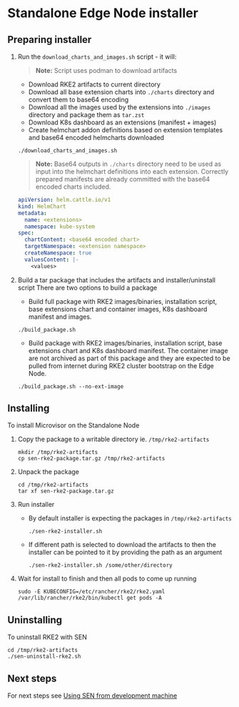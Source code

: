 <!--
SPDX-FileCopyrightText: (C) 2025 Intel Corporation
SPDX-License-Identifier: Apache-2.0
-->

# Standalone Edge Node installer

## Preparing installer

1. Run the `download_charts_and_images.sh` script - it will:

    > **Note:** Script uses podman to download artifacts

    - Download RKE2 artifacts to current directory
    - Download all base extension charts into `./charts` directory and convert
      them to base64 encoding
    - Download all the images used by the extensions into `./images` directory
      and package them as `tar.zst`
    - Download K8s dashboard as an extensions (manifest + images)
    - Create helmchart addon definitions based on extension templates and
      base64 encoded helmcharts downloaded

    ```shell
    ./download_charts_and_images.sh
    ```

    > **Note:** Base64 outputs in `./charts` directory need to be used as input into
      the helmchart definitions into each extension. Correctly prepared manifests are
      already committed with the base64 encoded charts included.

    ```yaml
    apiVersion: helm.cattle.io/v1
    kind: HelmChart
    metadata:
      name: <extensions>
      namespace: kube-system
    spec:
      chartContent: <base64 encoded chart>
      targetNamespace: <extension namespace>
      createNamespace: true
      valuesContent: |-
        <values>
    ```

2. Build a tar package that includes the artifacts and installer/uninstall script
   There are two options to build a package

    - Build full package with RKE2 images/binaries, installation script, base
      extensions chart and container images, K8s dashboard manifest and images.

    ```shell
    ./build_package.sh
    ```

    - Build package with RKE2 images/binaries, installation script, base extensions
      chart and K8s dashboard manifest. The container image are not archived as part
      of this package and they are expected to be pulled from internet during RKE2
      cluster bootstrap on the Edge Node.

    ```shell
    ./build_package.sh --no-ext-image
    ```

## Installing

To install Microvisor on the Standalone Node

1. Copy the package to a writable directory ie. `/tmp/rke2-artifacts`

    ```shell
    mkdir /tmp/rke2-artifacts
    cp sen-rke2-package.tar.gz /tmp/rke2-artifacts
    ```

2. Unpack the package

    ```shell
    cd /tmp/rke2-artifacts
    tar xf sen-rke2-package.tar.gz
    ```

3. Run installer

    - By default installer is expecting the packages in `/tmp/rke2-artifacts`

        ```shell
        ./sen-rke2-installer.sh
        ```

    - If different path is selected to download the artifacts to then the installer
      can be pointed to it by providing the path as an argument

        ```shell
        ./sen-rke2-installer.sh /some/other/directory
        ```

4. Wait for install to finish and then all pods to come up running

    ```shell
    sudo -E KUBECONFIG=/etc/rancher/rke2/rke2.yaml /var/lib/rancher/rke2/bin/kubectl get pods -A
    ```

## Uninstalling

To uninstall RKE2 with SEN

```shell
cd /tmp/rke2-artifacts
./sen-uninstall-rke2.sh
```

## Next steps

For next steps see [Using SEN from development machine](./development-machine-usage.md)
